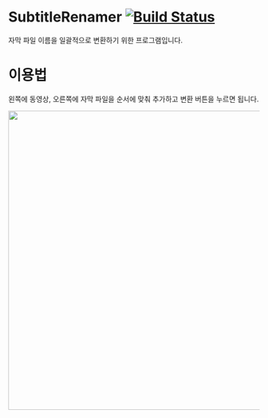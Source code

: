 # SubtitleRenamer [![Build Status](https://travis-ci.org/handrake/SubtitleRenamer.svg?branch=master)](https://travis-ci.org/handrake/SubtitleRenamer)

 자막 파일 이름을 일괄적으로 변환하기 위한 프로그램입니다.

# 이용법

왼쪽에 동영상, 오른쪽에 자막 파일을 순서에 맞춰 추가하고 변환 버튼을 누르면 됩니다.

 <img src="https://i.imgur.com/jmzZR7h.png" width="600">
